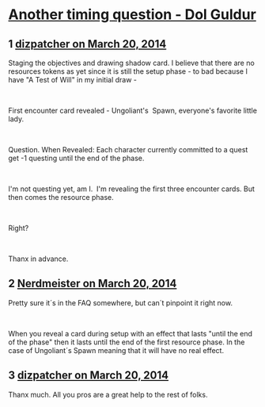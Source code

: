 # [Another timing question - Dol Guldur](https://community.fantasyflightgames.com/topic/101793-another-timing-question-dol-guldur/)

## 1 [dizpatcher on March 20, 2014](https://community.fantasyflightgames.com/topic/101793-another-timing-question-dol-guldur/?do=findComment&comment=1019456)

Staging the objectives and drawing shadow card. I believe that there are no resources tokens as yet since it is still the setup phase - to bad because I have "A Test of Will" in my initial draw -

 

First encounter card revealed - Ungoliant's  Spawn, everyone's favorite little lady. 

 

Question. When Revealed: Each character currently committed to a quest get -1 questing until the end of the phase.

 

I'm not questing yet, am I.  I'm revealing the first three encounter cards. But then comes the resource phase. 

 

Right?

 

Thanx in advance.

## 2 [Nerdmeister on March 20, 2014](https://community.fantasyflightgames.com/topic/101793-another-timing-question-dol-guldur/?do=findComment&comment=1019495)

Pretty sure it´s in the FAQ somewhere, but can´t pinpoint it right now.

 

When you reveal a card during setup with an effect that lasts "until the end of the phase" then it lasts until the end of the first resource phase. In the case of Ungoliant´s Spawn meaning that it will have no real effect.

## 3 [dizpatcher on March 20, 2014](https://community.fantasyflightgames.com/topic/101793-another-timing-question-dol-guldur/?do=findComment&comment=1019497)

Thanx much. All you pros are a great help to the rest of folks.

